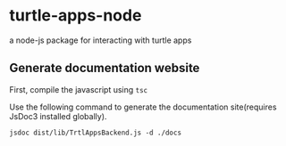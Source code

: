 # turtle-apps-node
a node-js package for interacting with turtle apps

## Generate documentation website

First, compile the javascript using `tsc`

Use the following command to generate the documentation site(requires JsDoc3 installed globally).

`jsdoc dist/lib/TrtlAppsBackend.js -d ./docs`
